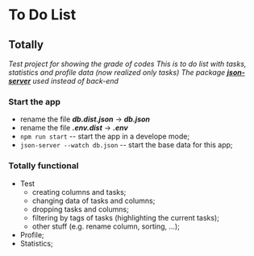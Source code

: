# To Do List

## Totally
*Test project for showing the grade of codes*
*This is to do list with tasks, statistics and profile data (now realized only tasks)*
*The package ***[json-server](https://github.com/typicode/json-server)*** used instead of back-end*

### Start the app
 - rename the file ***db.dist.json*** -> ***db.json***
 - rename the file ***.env.dist*** -> ***.env***
 - `npm run start` -- start the app in a develope mode;
 - `json-server --watch db.json` -- start the base data for this app;

### Totally functional
 - Test
    - creating columns and tasks;
    - changing data of tasks and columns;
    - dropping tasks and columns;
    - filtering by tags of tasks (highlighting the current tasks);
    - other stuff (e.g. rename column, sorting, ...);
- Profile;
- Statistics;





